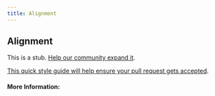 ```yaml
---
title: Alignment
---
```


## Alignment

This is a stub. [Help our community expand it](https://github.com/freecodecamp/guides/tree/master/src/pages/articles/agile/alignment/index.md).

[This quick style guide will help ensure your pull request gets accepted](https://github.com/freeCodeCamp/guides/blob/master/README.md).

<!-- The article goes here, in GitHub-flavored Markdown. Feel free to add YouTube videos, images, and CodePen/JSBin embeds  -->

#### More Information:
<!-- Please add any articles you think might be helpful to read before writing the article -->


